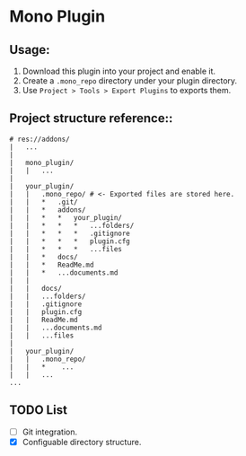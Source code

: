 # Mono Plugin

## Usage:

1. Download this plugin into your project and enable it.
2. Create a `.mono_repo` directory under your plugin directory.
3. Use `Project > Tools > Export Plugins` to exports them.

## Project structure reference::

```
# res://addons/
|   ...
|
|   mono_plugin/
|   |   ...
|
|   your_plugin/
|   |   .mono_repo/ # <- Exported files are stored here.
|   |   *   .git/
|   |   *   addons/
|   |   *   *   your_plugin/
|   |   *   *   *   ...folders/
|   |   *   *   *   .gitignore
|   |   *   *   *   plugin.cfg
|   |   *   *   *   ...files
|   |   *   docs/
|   |   *   ReadMe.md
|   |   *   ...documents.md
|   |
|   |   docs/
|   |   ...folders/
|   |   .gitignore
|   |   plugin.cfg
|   |   ReadMe.md
|   |   ...documents.md
|   |   ...files
|
|   your_plugin/
|   |   .mono_repo/
|   |   *    ...
|   |   ...
...
```

## TODO List

- [ ] Git integration.
- [x] Configuable directory structure.

